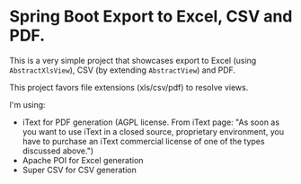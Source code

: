 # Spring Boot Export to Excel, CSV and PDF.

This is a very simple project that showcases export to Excel (using `AbstractXlsView`), CSV (by extending `AbstractView`) and PDF. 

This project favors file extensions (xls/csv/pdf) to resolve views.

I'm using:

- iText for PDF generation (AGPL license. From iText page: "As soon as you want to use iText in a closed source, proprietary environment, you have to purchase an iText commercial license of one of the types discussed above.")
- Apache POI for Excel generation
- Super CSV for CSV generation
